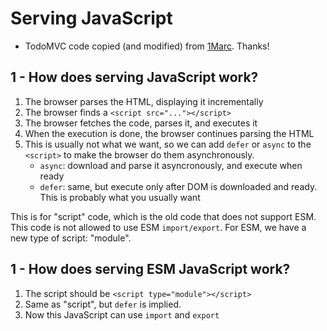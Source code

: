 # Serving JavaScript

* TodoMVC code copied (and modified) from [1Marc](https://github.com/1Marc/modern-todomvc-vanillajs). Thanks!

## 1 - How does serving JavaScript work?

1. The browser parses the HTML, displaying it incrementally
1. The browser finds a `<script src="..."></script>`
1. The browser fetches the code, parses it, and executes it
1. When the execution is done, the browser continues parsing the HTML
1. This is usually not what we want, so we can add `defer` or `async` to the `<script>` to make the browser
   do them asynchronously.
   * `async`: download and parse it asyncronously, and execute when ready
   * `defer`: same, but execute only after DOM is downloaded and ready. This is probably what you usually want

This is for "script" code, which is the old code that does not support ESM.
This code is not allowed to use ESM `import/export`. For ESM, we have a new type of script: "module".

## 1 - How does serving ESM JavaScript work?

1. The script should be `<script type="module"></script>`
1. Same as "script", but `defer` is implied.
1. Now this JavaScript can use `import` and `export`
